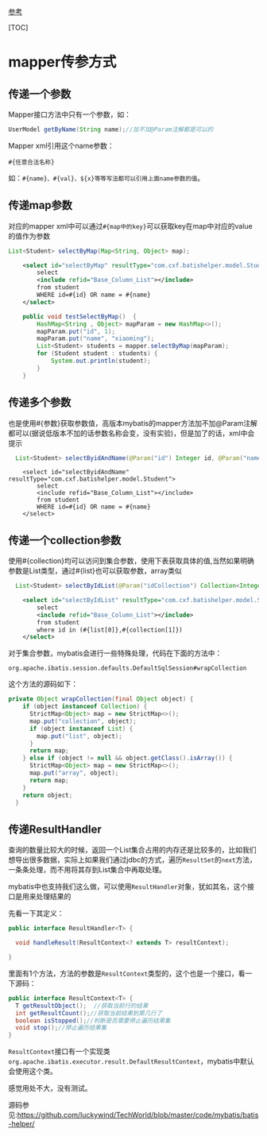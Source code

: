 [参考](https://mp.weixin.qq.com/s/IgPNwHICi4MmxgMQNluzPA)

[TOC]

# mapper传参方式

## 传递一个参数

Mapper接口方法中只有一个参数，如：

```java
UserModel getByName(String name);//加不加@Param注解都是可以的
```

Mapper xml引用这个name参数：

```
#{任意合法名称}
```

如：`#{name}、#{val}、${x}等等写法都可以引用上面name参数的值`。

## 传递map参数

对应的mapper xml中可以通过`#{map中的key}`可以获取key在map中对应的value的值作为参数

```java
List<Student> selectByMap(Map<String, Object> map);
```

```xml
    <select id="selectByMap" resultType="com.cxf.batishelper.model.Student">
        select
        <include refid="Base_Column_List"></include>
        from student
        WHERE id=#{id} OR name = #{name}
    </select>
```



```java
    public void testSelectByMap()  {
        HashMap<String , Object> mapParam = new HashMap<>();
        mapParam.put("id", 1);
        mapParam.put("name", "xiaoming");
        List<Student> students = mapper.selectByMap(mapParam);
        for (Student student : students) {
            System.out.println(student);
        }
    }
```

## 传递多个参数

也是使用#{参数}获取参数值，高版本mybatis的mapper方法加不加@Param注解都可以(据说低版本不加的话参数名称会变，没有实验)，但是加了的话，xml中会提示

```java
  List<Student> selectByidAndName(@Param("id") Integer id, @Param("name") String name);
```

```xml'
    <select id="selectByidAndName" resultType="com.cxf.batishelper.model.Student">
        select
        <include refid="Base_Column_List"></include>
        from student
        WHERE id=#{id} OR name = #{name}
    </select>
```

## 传递一个collection参数

使用#{collection}均可以访问到集合参数，使用下表获取具体的值,当然如果明确参数是List类型，通过#{list}也可以获取参数，array类似

```java
  List<Student> selectByIdList(@Param("idCollection") Collection<Integer> idCollection);
```

```xml
    <select id="selectByIdList" resultType="com.cxf.batishelper.model.Student">
        select
        <include refid="Base_Column_List"></include>
        from student
        where id in (#{list[0]},#{collection[1]})
    </select>
```

对于集合参数，mybatis会进行一些特殊处理，代码在下面的方法中：

```
org.apache.ibatis.session.defaults.DefaultSqlSession#wrapCollection
```

这个方法的源码如下：

```java
private Object wrapCollection(final Object object) {
    if (object instanceof Collection) {
      StrictMap<Object> map = new StrictMap<>();
      map.put("collection", object);
      if (object instanceof List) {
        map.put("list", object);
      }
      return map;
    } else if (object != null && object.getClass().isArray()) {
      StrictMap<Object> map = new StrictMap<>();
      map.put("array", object);
      return map;
    }
    return object;
  }
```

## 传递ResultHandler

查询的数量比较大的时候，返回一个List集合占用的内存还是比较多的，比如我们想导出很多数据，实际上如果我们通过jdbc的方式，遍历`ResultSet`的`next`方法，一条条处理，而不用将其存到List集合中再取处理。

mybatis中也支持我们这么做，可以使用`ResultHandler`对象，犹如其名，这个接口是用来处理结果的

先看一下其定义：

```java
public interface ResultHandler<T> {

  void handleResult(ResultContext<? extends T> resultContext);

}
```

里面有1个方法，方法的参数是`ResultContext`类型的，这个也是一个接口，看一下源码：

```java
public interface ResultContext<T> {
  T getResultObject();  //获取当前行的结果
  int getResultCount();//获取当前结果到第几行了
  boolean isStopped();//判断是否需要停止遍历结果集
  void stop();//停止遍历结果集
}
```

`ResultContext`接口有一个实现类`org.apache.ibatis.executor.result.DefaultResultContext`，mybatis中默认会使用这个类。

感觉用处不大，没有测试。

源码参见:https://github.com/luckywind/TechWorld/blob/master/code/mybatis/batis-helper/
